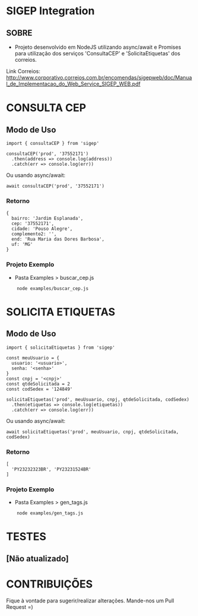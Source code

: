 # SIGEP Integration

## SOBRE
- Projeto desenvolvido em NodeJS utilizando async/await e Promises para utilização dos serviços 'ConsultaCEP' e 'SolicitaEtiquetas' dos correios.

Link Correios: http://www.corporativo.correios.com.br/encomendas/sigepweb/doc/Manual_de_Implementacao_do_Web_Service_SIGEP_WEB.pdf

# CONSULTA CEP
## Modo de Uso
```
import { consultaCEP } from 'sigep'

consultaCEP('prod', '37552171')
  .then(address => console.log(address))
  .catch(err => console.log(err))
```
Ou usando async/await:
```
await consultaCEP('prod', '37552171')
```

### Retorno
```
{
  bairro: 'Jardim Esplanada',
  cep: '37552171',
  cidade: 'Pouso Alegre',
  complemento2: '',
  end: 'Rua Maria das Dores Barbosa',
  uf: 'MG'
}
```

### Projeto Exemplo
- Pasta Examples > buscar_cep.js
```
    node examples/buscar_cep.js
```

# SOLICITA ETIQUETAS
## Modo de Uso
```
import { solicitaEtiquetas } from 'sigep'

const meuUsuario = {
  usuario: '<usuario>',
  senha: '<senha>'
}
const cnpj = '<cnpj>'
const qtdeSolicitada = 2
const codSedex = '124849'

solicitaEtiquetas('prod', meuUsuario, cnpj, qtdeSolicitada, codSedex)
  .then(etiquetas => console.log(etiquetas))
  .catch(err => console.log(err))
```

Ou usando async/await:
```
await solicitaEtiquetas('prod', meuUsuario, cnpj, qtdeSolicitada, codSedex)
```

### Retorno
```
[
  'PY23232323BR', 'PY23231524BR'
]
```

### Projeto Exemplo
- Pasta Examples > gen_tags.js
```
    node examples/gen_tags.js
```


# TESTES
## [Não atualizado]

# CONTRIBUIÇÕES
Fique à vontade para sugerir/realizar alterações. Mande-nos um Pull Request =)